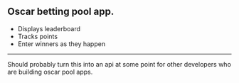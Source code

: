 ## Oscar betting pool app.

- Displays leaderboard
- Tracks points
- Enter winners as they happen

----
Should probably turn this into an api at some point for other developers who are building oscar pool apps.